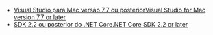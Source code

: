 * [<span data-ttu-id="b8a21-101">Visual Studio para Mac versão 7.7 ou posterior</span><span class="sxs-lookup"><span data-stu-id="b8a21-101">Visual Studio for Mac version 7.7 or later</span></span>](https://www.visualstudio.com/downloads/)
* [<span data-ttu-id="b8a21-102">SDK 2.2 ou posterior do .NET Core</span><span class="sxs-lookup"><span data-stu-id="b8a21-102">.NET Core SDK 2.2 or later</span></span>](https://www.microsoft.com/net/download/all)